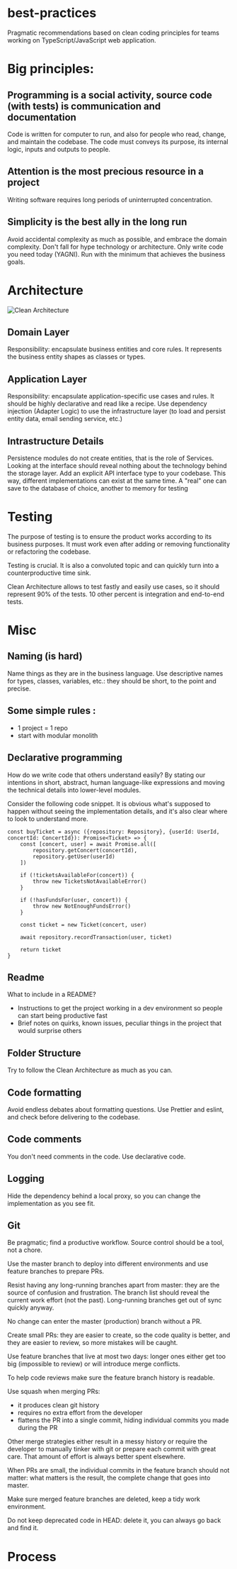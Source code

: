 
# best-practices

Pragmatic recommendations based on clean coding principles for teams working on TypeScript/JavaScript web application.

# Big principles:
## Programming is a social activity, source code (with tests) is communication and documentation
Code is written for computer to run, and also for people who read, change, and maintain the codebase. The code must conveys its purpose, its internal logic, inputs and outputs to people.

## Attention is the most precious resource in a project
Writing software requires long periods of uninterrupted concentration.

## Simplicity is the best ally in the long run
Avoid accidental complexity as much as possible, and embrace the domain complexity. Don't fall for hype technology or architecture. Only write code you need today (YAGNI). Run with the minimum that achieves the business goals.

# Architecture
![Clean Architecture](https://khalilstemmler.com/img/blog/software-architecture-design/app-logic-layers.svg)
## Domain Layer
Responsibility: encapsulate business entities and core rules. It represents the business entity shapes as classes or types.

## Application Layer
Responsibility: encapsulate application-specific use cases and rules. It should be highly declarative and read like a recipe. Use dependency injection (Adapter Logic) to use the infrastructure layer (to load and persist entity data, email sending service, etc.)

## Intrastructure Details
Persistence modules do not create entities, that is the role of Services. Looking at the interface should reveal nothing about the technology behind the storage layer. Add an explicit API interface type to your codebase. This way, different implementations can exist at the same time. A "real" one can save to the database of choice, another to memory for testing

# Testing
The purpose of testing is to ensure the product works according to its business purposes. It must work even after adding or removing functionality or refactoring the codebase.

Testing is crucial. It is also a convoluted topic and can quickly turn into a counterproductive time sink.

Clean Architecture allows to test fastly and easily use cases, so it should represent 90% of the tests.
10 other percent is integration and end-to-end tests.

# Misc

## Naming (is hard)
Name things as they are in the business language. Use descriptive names for types, classes, variables, etc.: they should be short, to the point and precise. 

## Some simple rules :
- 1 project = 1 repo
- start with modular monolith

## Declarative programming
How do we write code that others understand easily? By stating our intentions in short, abstract, human language-like expressions and moving the technical details into lower-level modules.

Consider the following code snippet. It is obvious what's supposed to happen without seeing the implementation details, and it's also clear where to look to understand more.

    const buyTicket = async ({repository: Repository}, {userId: UserId, concertId: ConcertId}): Promise<Ticket> => {
        const [concert, user] = await Promise.all([
            repository.getConcert(concertId),
            repository.getUser(userId)
        ])
    
        if (!ticketsAvailableFor(concert)) {
            throw new TicketsNotAvailableError()
        }
    
        if (!hasFundsFor(user, concert)) {
            throw new NotEnoughFundsError()
        }
    
        const ticket = new Ticket(concert, user)
    
        await repository.recordTransaction(user, ticket)
    
        return ticket
    }

## Readme
What to include in a README?
 - Instructions to get the project working in a dev environment so people can start being productive fast
 - Brief notes on quirks, known issues, peculiar things in the project that would surprise others

## Folder Structure
Try to follow the Clean Architecture as much as you can.

## Code formatting
Avoid endless debates about formatting questions. Use Prettier and eslint, and check before delivering to the codebase.

## Code comments
You don't need comments in the code. Use declarative code.

## Logging
Hide the dependency behind a local proxy, so you can change the implementation as you see fit.

## Git
Be pragmatic; find a productive workflow. Source control should be a tool, not a chore.

Use the master branch to deploy into different environments and use feature branches to prepare PRs.

Resist having any long-running branches apart from master: they are the source of confusion and frustration. The branch list should reveal the current work effort (not the past). Long-running branches get out of sync quickly anyway.

No change can enter the master (production) branch without a PR.

Create small PRs: they are easier to create, so the code quality is better, and they are easier to review, so more mistakes will be caught.

Use feature branches that live at most two days: longer ones either get too big (impossible to review) or will introduce merge conflicts.

To help code reviews make sure the feature branch history is readable.

Use squash when merging PRs:

-   it produces clean git history
-   requires no extra effort from the developer
-   flattens the PR into a single commit, hiding individual commits you made during the PR

Other merge strategies either result in a messy history or require the developer to manually tinker with git or prepare each commit with great care. That amount of effort is always better spent elsewhere.

When PRs are small, the individual commits in the feature branch should not matter: what matters is the result, the complete change that goes into master.

Make sure merged feature branches are deleted, keep a tidy work environment.

Do not keep deprecated code in HEAD: delete it, you can always go back and find it.

# Process



